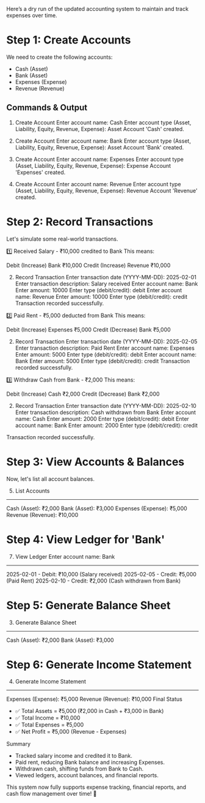 Here’s a dry run of the updated accounting system to maintain and track expenses over time.

# Step 1: Create Accounts
We need to create the following accounts:

- Cash (Asset)
- Bank (Asset)
- Expenses (Expense)
- Revenue (Revenue)

## Commands & Output

1. Create Account
Enter account name: Cash
Enter account type (Asset, Liability, Equity, Revenue, Expense): Asset
Account 'Cash' created.

1. Create Account
Enter account name: Bank
Enter account type (Asset, Liability, Equity, Revenue, Expense): Asset
Account 'Bank' created.

1. Create Account
Enter account name: Expenses
Enter account type (Asset, Liability, Equity, Revenue, Expense): Expense
Account 'Expenses' created.

1. Create Account
Enter account name: Revenue
Enter account type (Asset, Liability, Equity, Revenue, Expense): Revenue
Account 'Revenue' created.

# Step 2: Record Transactions
Let's simulate some real-world transactions.

1️⃣ Received Salary - ₹10,000 credited to Bank
This means:

Debit (Increase) Bank ₹10,000
Credit (Increase) Revenue ₹10,000

2. Record Transaction
Enter transaction date (YYYY-MM-DD): 2025-02-01
Enter transaction description: Salary received
Enter account name: Bank
Enter amount: 10000
Enter type (debit/credit): debit
Enter account name: Revenue
Enter amount: 10000
Enter type (debit/credit): credit
Transaction recorded successfully.

2️⃣ Paid Rent - ₹5,000 deducted from Bank
This means:

Debit (Increase) Expenses ₹5,000
Credit (Decrease) Bank ₹5,000

2. Record Transaction
Enter transaction date (YYYY-MM-DD): 2025-02-05
Enter transaction description: Paid Rent
Enter account name: Expenses
Enter amount: 5000
Enter type (debit/credit): debit
Enter account name: Bank
Enter amount: 5000
Enter type (debit/credit): credit
Transaction recorded successfully.

3️⃣ Withdraw Cash from Bank - ₹2,000
This means:

Debit (Increase) Cash ₹2,000
Credit (Decrease) Bank ₹2,000

2. Record Transaction
Enter transaction date (YYYY-MM-DD): 2025-02-10
Enter transaction description: Cash withdrawn from Bank
Enter account name: Cash
Enter amount: 2000
Enter type (debit/credit): debit
Enter account name: Bank
Enter amount: 2000
Enter type (debit/credit): credit

Transaction recorded successfully.

# Step 3: View Accounts & Balances
Now, let's list all account balances.

5. List Accounts
----------------------
Cash (Asset): ₹2,000
Bank (Asset): ₹3,000
Expenses (Expense): ₹5,000
Revenue (Revenue): ₹10,000

# Step 4: View Ledger for 'Bank'

7. View Ledger
Enter account name: Bank
----------------------
2025-02-01 - Debit: ₹10,000 (Salary received)
2025-02-05 - Credit: ₹5,000 (Paid Rent)
2025-02-10 - Credit: ₹2,000 (Cash withdrawn from Bank)

# Step 5: Generate Balance Sheet

3. Generate Balance Sheet
----------------------
Cash (Asset): ₹2,000
Bank (Asset): ₹3,000

# Step 6: Generate Income Statement
4. Generate Income Statement
----------------------
Expenses (Expense): ₹5,000
Revenue (Revenue): ₹10,000
Final Status
- ✅ Total Assets = ₹5,000 (₹2,000 in Cash + ₹3,000 in Bank)
- ✅ Total Income = ₹10,000
- ✅ Total Expenses = ₹5,000
- ✅ Net Profit = ₹5,000 (Revenue - Expenses)

Summary
- Tracked salary income and credited it to Bank.
- Paid rent, reducing Bank balance and increasing Expenses.
- Withdrawn cash, shifting funds from Bank to Cash.
- Viewed ledgers, account balances, and financial reports.

This system now fully supports expense tracking, financial reports, and cash flow management over time! 🚀